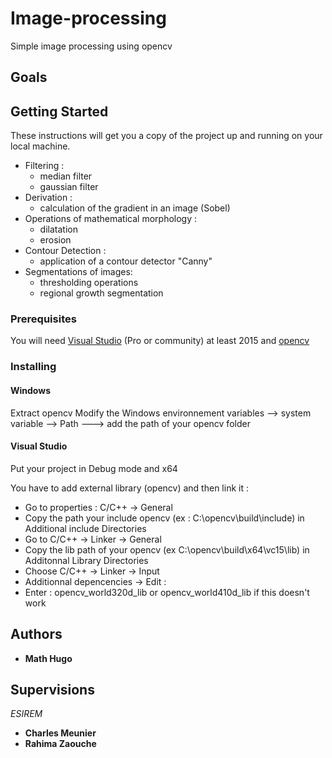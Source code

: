 # Image-processing
Simple image processing using opencv

## Goals

## Getting Started

These instructions will get you a copy of the project up and running on your local machine.
* Filtering :
  * median filter
  * gaussian filter
* Derivation :
  * calculation of the gradient in an image (Sobel)
* Operations of mathematical morphology :
  * dilatation
  * erosion
* Contour Detection :
  * application of a contour detector "Canny"
* Segmentations of images:
  * thresholding operations
  * regional growth segmentation
### Prerequisites

You will need [Visual Studio](https://visualstudio.microsoft.com/fr/) (Pro or community) at least 2015 and [opencv](https://opencv.org/releases/)

### Installing 
#### Windows 

Extract opencv
Modify the Windows environnement variables --> system variable --> Path ---> add the path of your opencv folder

#### Visual Studio
Put your project in Debug mode and x64

You have to add external library (opencv) and then link it : 
* Go to properties : C/C++ → General
* Copy the path your include opencv (ex : C:\opencv\build\include) in Additional include
Directories
* Go to C/C++ → Linker → General
* Copy the lib path of your opencv (ex C:\opencv\build\x64\vc15\lib) in Additonnal Library Directories
* Choose C/C++ → Linker → Input
* Additionnal depencencies → Edit :
* Enter : opencv_world320d_lib or opencv_world410d_lib if this doesn't work

## Authors
* **Math Hugo**

## Supervisions
*ESIREM* 
* **Charles Meunier**
* **Rahima Zaouche**
